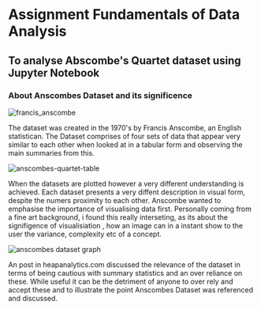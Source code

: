 # Assignment Fundamentals of Data Analysis 
## To analyse Abscombe's Quartet dataset using Jupyter Notebook 
### About Anscombes Dataset and its significence <br>

![francis_anscombe](https://user-images.githubusercontent.com/36824025/47649172-54313380-db74-11e8-9d85-d2797e894cb1.jpeg) <br>

The dataset was created in the 1970's by Francis Anscombe, an English statistican. The Dataset comprises of four sets of data that appear very similar to each other when looked at in a tabular form and observing the main summaries from this. <br>

![anscombes-quartet-table](https://user-images.githubusercontent.com/36824025/47649683-ec7be800-db75-11e8-9d09-2687b169f732.png)

When the datasets are plotted however a very different understanding is achieved. Each dataset presents a very diffent description in visual form, despite the numers proximity to each other. Anscombe wanted to emphasise the importance of visualising data first.
Personally coming from a fine art background, i found this really interseting, as its about the signifigence of visualisiation , how an image can in a instant show to the user the variance, complexity etc of a concept. 

![anscombes dataset graph](https://user-images.githubusercontent.com/36824025/47649837-60b68b80-db76-11e8-8aef-8ac29dc2a0b8.png)

An post in heapanalytics.com discussed the relevance of the dataset in terms of being cautious with summary statistics and an over reliance on these. While useful it can be the detriment of anyone to over rely and accept these and to illustrate the point Anscombes Dataset was referenced and discussed. 










